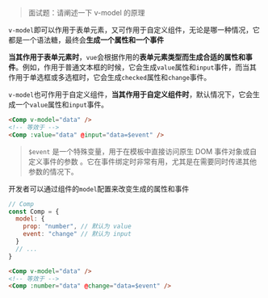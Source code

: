 > 面试题：请阐述一下 v-model 的原理

`v-model`即可以作用于表单元素，又可作用于自定义组件，无论是哪一种情况，它都是一个语法糖，最终会**生成一个属性和一个事件**

**当其作用于表单元素时**，`vue`会根据作用的**表单元素类型而生成合适的属性和事件**。例如，作用于普通文本框的时候，它会生成`value`属性和`input`事件，而当其作用于单选框或多选框时，它会生成`checked`属性和`change`事件。

`v-model`也可作用于自定义组件，**当其作用于自定义组件时**，默认情况下，它会生成一个`value`属性和`input`事件。

```html
<Comp v-model="data" />
<!-- 等效于 -->
<Comp :value="data" @input="data=$event" />
```

> `$event` 是一个特殊变量，用于在模板中直接访问原生 DOM 事件对象或自定义事件的参数 。它在事件绑定时非常有用，尤其是在需要同时传递其他参数的情况下。

开发者可以通过组件的`model`配置来改变生成的属性和事件

```jsx
// Comp
const Comp = {
  model: {
    prop: "number", // 默认为 value
    event: "change" // 默认为 input
  }
  // ...
}
```

```html
<Comp v-model="data" />
<!-- 等效于 -->
<Comp :number="data" @change="data=$event" />
```